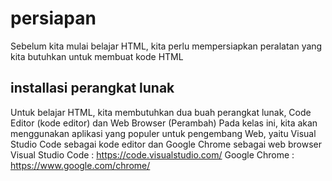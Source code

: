 # persiapan
Sebelum kita mulai belajar HTML, kita perlu mempersiapkan peralatan yang kita butuhkan untuk membuat kode HTML
## installasi perangkat lunak
Untuk belajar HTML, kita membutuhkan dua buah perangkat lunak, Code Editor (kode editor) dan Web Browser (Perambah)
Pada kelas ini, kita akan menggunakan aplikasi yang populer untuk pengembang Web, yaitu Visual Studio Code sebagai kode editor dan Google Chrome sebagai web browser Visual Studio Code : https://code.visualstudio.com/ Google Chrome : https://www.google.com/chrome/
